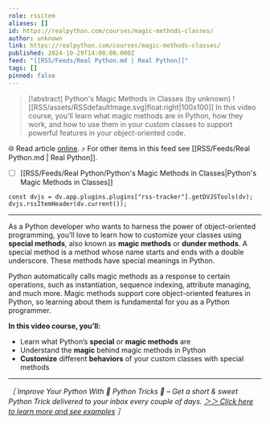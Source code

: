 ```yaml
---
role: rssitem
aliases: []
id: https://realpython.com/courses/magic-methods-classes/
author: unknown
link: https://realpython.com/courses/magic-methods-classes/
published: 2024-10-29T14:00:00.000Z
feed: "[[RSS/Feeds/Real Python.md | Real Python]]"
tags: []
pinned: false
---
```


> [!abstract] Python's Magic Methods in Classes (by unknown)
> ![[RSS/assets/RSSdefaultImage.svg|float:right|100x100]] In this video course, you'll learn what magic methods are in Python, how they work, and how to use them in your custom classes to support powerful features in your object-oriented code.

🌐 Read article [online](https://realpython.com/courses/magic-methods-classes/). ⤴ For other items in this feed see [[RSS/Feeds/Real Python.md | Real Python]].

- [ ] [[RSS/Feeds/Real Python/Python's Magic Methods in Classes|Python's Magic Methods in Classes]]

~~~dataviewjs
const dvjs = dv.app.plugins.plugins["rss-tracker"].getDVJSTools(dv);
dvjs.rssItemHeader(dv.current());
~~~

- - -

As a Python developer who wants to harness the power of object-oriented programming, you’ll love to learn how to customize your classes using **special methods**, also known as **magic methods** or **dunder methods**. A special method is a method whose name starts and ends with a double underscore. These methods have special meanings in Python.

Python automatically calls magic methods as a response to certain operations, such as instantiation, sequence indexing, attribute managing, and much more. Magic methods support core object-oriented features in Python, so learning about them is fundamental for you as a Python programmer.

**In this video course, you’ll:**

- Learn what Python’s **special** or **magic methods** are
- Understand the **magic** behind magic methods in Python
- **Customize** different **behaviors** of your custom classes with special methods

---

_［ Improve Your Python With 🐍 Python Tricks 💌 – Get a short & sweet Python Trick delivered to your inbox every couple of days. [＞＞ Click here to learn more and see examples](https://realpython.com/python-tricks/?utm_source=realpython&utm_medium=rss&utm_campaign=footer) ］_
